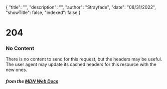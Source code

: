 {
    "title": "",
    "description": "",
    "author": "Strayfade",
    "date": "08/31/2022",
    "showTitle": false,
    "indexed": false
}
# 204
### No Content

There is no content to send for this request, but the headers may be useful. The user agent may update its cached headers for this resource with the new ones. 

#### *from the [MDN Web Docs](https://developer.mozilla.org/en-US/docs/Web/HTTP/Status)* 
